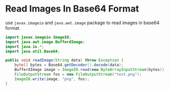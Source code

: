 # Read Images In Base64 Format

use `javax.imageio` and `java.awt.image` package to read images in base64 format.

```java
import javax.imageio.ImageIO;
import java.awt.image.BufferdImage;
import java.io.*;
import java.util.Base64;

public void readImage(String data) throw Exception {
    byte[] bytes = Base64.getDecoder().decode(data);
    BufferdImage image = ImageIO.read(new ByteArrayInputStream(bytes));
    FileOutputStream fos = new FileOutputStream("test.png");
    ImageIO.write(image, "png", fos);
}
```
